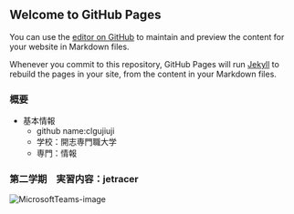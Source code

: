 ## Welcome to GitHub Pages

You can use the [editor on GitHub](https://github.com/clgujiugji/clgujiguji.github.io/edit/gh-pages/index.md) to maintain and preview the content for your website in Markdown files.

Whenever you commit to this repository, GitHub Pages will run [Jekyll](https://jekyllrb.com/) to rebuild the pages in your site, from the content in your Markdown files.

### 概要
- 基本情報
    - github name:clgujiuji
    - 学校：開志専門職大学
    - 専門：情報
 
### 第二学期　実習内容：jetracer
![MicrosoftTeams-image](https://user-images.githubusercontent.com/91709559/143390990-7acdd276-1b00-4715-9e10-a15418ac4524.png)

